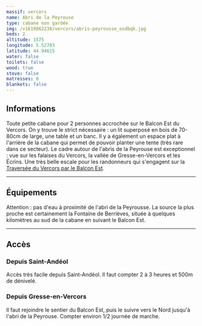 ```yaml
---
massif: vercors
name: Abri de la Peyrouse
type: cabane non gardée
img: /v1619862238/vercors/abris-peyrousse_osdbqk.jpg
beds: 2
altitude: 1575
longitude: 5.52703
latitude: 44.94615
water: false
toilets: false
wood: true
stove: false
matresses: 0
blankets: false
---
```



## Informations
Toute petite cabane pour 2 personnes accrochée sur le Balcon Est du Vercors. On y trouve le strict nécessaire : un lit superposé en bois de 70-80cm de large, une table et un banc. Il y a également un espace plat à l'arrière de la cabane qui permet de pouvoir planter une tente (très rare dans ce secteur). Le cadre autour de l'abris de la Peyrouse est exceptionnel : vue sur les falaises du Vercors, la vallée de Gresse-en-Vercors et les Écrins. Une très belle escale pour les randonneurs qui s'engagent sur la [Traversée du Vercors par le Balcon Est](../randonnees/traversee-du-vercors-balcon-est).

<grid :altitude="altitude" :beds="beds" :longitude="longitude" :latitude="longitude"></grid>

___

## Équipements

<grid :matresses="matresses" :blankets="blankets" :stove="stove" :wood="wood" :water="water" :toilets="toilets"></grid>

Attention : pas d'eau à proximité de l'abri de la Peyrousse. La source la plus proche est certainement la Fontaine de Berrièves, située à quelques kilomètres au sud de la cabane en suivant le Balcon Est.
___

## Accès

### Depuis Saint-Andéol
Accès très facile depuis Saint-Andéol. Il faut compter 2 à 3 heures et 500m de dénivelé.

### Depuis Gresse-en-Vercors
Il faut rejoindre le sentier du Balcon Est, puis le suivre vers le Nord jusqu'à l'abri de la Peyrouse. Compter environ 1/2 journée de marche.
